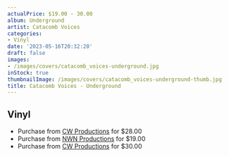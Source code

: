 ```yaml
---
actualPrice: $19.00 - 30.00
album: Underground
artist: Catacomb Voices
categories:
- Vinyl
date: '2023-05-16T20:32:20'
draft: false
images:
- /images/covers/catacomb_voices-underground.jpg
inStock: true
thumbnailImage: /images/covers/catacomb_voices-underground-thumb.jpg
title: Catacomb Voices - Underground
---
```


## Vinyl
* Purchase from [CW Productions](https://shop.cwproductions.net/products/catacomb-voices-underground-lp) for $28.00
* Purchase from [NWN Productions](http://shop.nwnprod.com/index.php?route=product/product&path=75&product_id=32639&sort=pd.name&order=ASC) for $19.00
* Purchase from [CW Productions](https://shop.cwproductions.net/products/catacomb-voices-underground-lp-1) for $30.00

